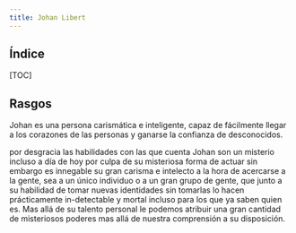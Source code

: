 ```yaml
---
title: Johan Libert
---
```


## Índice

[TOC]

## Rasgos

Johan es una persona carismática e inteligente, capaz de fácilmente llegar a los corazones de las personas y ganarse la confianza de desconocidos. 

por desgracia las habilidades con las que cuenta Johan son un misterio incluso a día de hoy por culpa de su misteriosa forma de actuar sin embargo es innegable su gran carisma e intelecto a la hora de acercarse a la gente, sea a un único individuo o a un gran grupo de gente, que junto a su habilidad de tomar nuevas identidades sin tomarlas lo hacen prácticamente in-detectable y mortal incluso para los que ya saben quien es. Mas allá de su talento personal le podemos atribuir una gran cantidad de misteriosos poderes mas allá de nuestra comprensión a su disposición.
